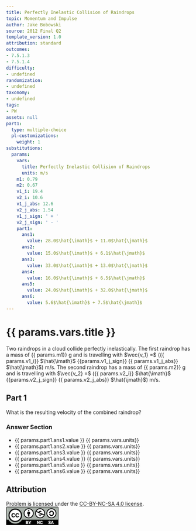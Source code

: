 ```yaml
---
title: Perfectly Inelastic Collision of Raindrops
topic: Momentum and Impulse
author: Jake Bobowski
source: 2012 Final Q2
template_version: 1.0
attribution: standard
outcomes:
- 7.5.1.3
- 7.5.1.4
difficulty:
- undefined
randomization:
- undefined
taxonomy:
- undefined
tags:
- PW
assets: null
part1:
  type: multiple-choice
  pl-customizations:
    weight: 1
substitutions:
  params:
    vars:
      title: Perfectly Inelastic Collision of Raindrops
      units: m/s
    m1: 0.79
    m2: 0.67
    v1_i: 19.4
    v2_i: 10.6
    v1_j_abs: 12.6
    v2_j_abs: 1.54
    v1_j_sign: ' + '
    v2_j_sign: ' - '
    part1:
      ans1:
        value: 28.0$\hat{\imath}$ + 11.0$\hat{\jmath}$
      ans2:
        value: 15.0$\hat{\imath}$ + 6.1$\hat{\jmath}$
      ans3:
        value: 33.0$\hat{\imath}$ + 13.0$\hat{\jmath}$
      ans4:
        value: 16.0$\hat{\imath}$ + 6.5$\hat{\jmath}$
      ans5:
        value: 24.0$\hat{\imath}$ + 32.0$\hat{\jmath}$
      ans6:
        value: 5.6$\hat{\imath}$ + 7.5$\hat{\jmath}$
---
```

# {{ params.vars.title }}
Two raindrops in a cloud collide perfectly inelastically. The first raindrop has a mass of {{ params.m1}} g and is travelling with $\vec{v_1} =$ ({{ params.v1_i}} $\hat{\imath}$ {{params.v1_j_sign}} {{ params.v1_j_abs}} $\hat{\jmath}$) m/s.
The second raindrop has a mass of {{ params.m2}} g and is travelling with $\vec{v_2} =$ ({{ params.v2_i}} $\hat{\imath}$ {{params.v2_j_sign}} {{ params.v2_j_abs}} $\hat{\jmath}$) m/s.
## Part 1

What is the resulting velocity of the combined raindrop?

### Answer Section

- {{ params.part1.ans1.value }} {{ params.vars.units}}
- {{ params.part1.ans2.value }} {{ params.vars.units}}
- {{ params.part1.ans3.value }} {{ params.vars.units}}
- {{ params.part1.ans4.value }} {{ params.vars.units}}
- {{ params.part1.ans5.value }} {{ params.vars.units}}
- {{ params.part1.ans6.value }} {{ params.vars.units}}

## Attribution

Problem is licensed under the [CC-BY-NC-SA 4.0 license](https://creativecommons.org/licenses/by-nc-sa/4.0/).<br> ![The Creative Commons 4.0 license requiring attribution-BY, non-commercial-NC, and share-alike-SA license.](https://raw.githubusercontent.com/firasm/bits/master/by-nc-sa.png)